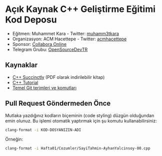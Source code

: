 # Açık Kaynak C++ Geliştirme Eğitimi Kod Deposu

* Eğitmen: Muhammet Kara - Twitter: [muhamm3tkara](https://twitter.com/muhamm3tkara)
* Organizasyon: ACM Hacettepe - Twitter: [acmhacettepe](https://twitter.com/acmhacettepe)
* Sponsor: [Collabora Online](https://github.com/CollaboraOnline/online)
* Telegram Grubu: [OpenSourceDevTR](https://t.me/OpenSourceDevTR)

## Kaynaklar
* [C++ Succinctly](https://www.syncfusion.com/ebooks/cplusplus) (PDF olarak indirilebilir kitap)
* [C++ Tutorial](https://www.w3schools.com/cpp/default.asp)
* [Temel Git terimleri ve komutları](https://medium.com/@alianilkocak/temel-git-terimleri-ve-komutlar%C4%B1-6bc62b802baf)

## Pull Request Göndermeden Önce
Mutlaka yazdığınız kodların biçeminin (code styling) düzgün olduğundan emin olunuz. Bu işlemi otomatik yaptırmak için şu komutu kullanabilirsiniz:
```bash
clang-format -i KOD-DOSYANIZIN-ADI
```

Örneğin:
```bash
clang-format -i Hafta01/Cozumler/SayiTahmin-AyhanYalcinsoy-00.cpp
```

